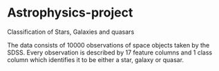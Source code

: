 # Astrophysics-project
Classification of Stars, Galaxies and quasars

The data consists of 10000 observations of space objects taken by the SDSS. Every observation is described by 17 feature columns and 1 class column which identifies it to be either a star, galaxy or quasar.
